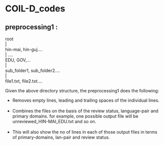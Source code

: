 # COIL-D_codes

## preprocessing1 : <br />

root
<br />
|
<br />
hin-mai, hin-guj....
<br />
|          .... 
<br />
EDU, GOV,... 
<br />
|
<br />
sub_folder1, sub_folder2....
<br />
|
<br />
file1.txt, file2.txt.... 

Given the above directory structure, the preprocessing1 does the following:
 <br />
- Removes empty lines, leading and trailing spaces of the individual lines.
  <br />
  <br />
- Combines the files on the basis of the review status, language-pair and  primary domains. for example, one possible output file will be unreviewed_HIN-MAI_EDU.txt and so on.
  <br />
  <br />
- This will also show the no of lines in each of those output files in terms of primary-domains, lan-pair and review status. 
